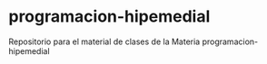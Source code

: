 # programacion-hipemedial
Repositorio para el material de clases de la Materia programacion-hipemedial
